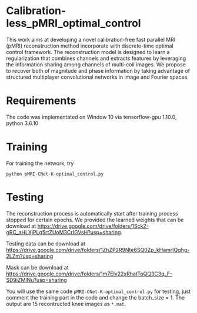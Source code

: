# Calibration-less_pMRI_optimal_control
This work aims at developing a novel calibration-free fast parallel MRI (pMRI) reconstruction method incorporate with discrete-time optimal control framework. The reconstruction model is designed to learn a regularization that combines channels and extracts features by leveraging the information sharing among channels of multi-coil images. We propose to recover both of magnitude and phase information by taking advantage of structured multiplayer convolutional networks in  image and Fourier spaces.

# Requirements

The code was implementated on Window 10 via tensorflow-gpu 1.10.0, python 3.6.10

# Training

For training the network, try

```python pMRI-CNet-K-optimal_control.py```


# Testing

The reconstruction process is automatically start after training process stopped for certain epochs.
We provided the learned weights that can be download at
https://drive.google.com/drive/folders/1Sck2-gRC_aHLXjPLq5rtZUoM3CrIGVsH?usp=sharing. 

Testing data can be download at
https://drive.google.com/drive/folders/1ZhZP2R9Nte6SQ0Zp_kHamrIQghg-2LZm?usp=sharing

Mask can be download at
https://drive.google.com/drive/folders/1m7Elv22xRhatToQQ3C3q_F-SD9iZMINu?usp=sharing

You will use the same code ```pMRI-CNet-K-optimal_control.py``` for testing, just comment the training part in the code and change the batch_size = 1.
The output are 15 recontructed knee images as ```*.mat```.
